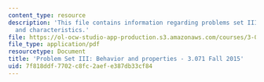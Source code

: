 ```yaml
---
content_type: resource
description: 'This file contains information regarding problems set III: behavior
  and characteristics.'
file: https://ol-ocw-studio-app-production.s3.amazonaws.com/courses/3-071-amorphous-materials-fall-2015/7f818ddf7702c8fc2aefe387db33cf84_MIT3_071F14_Problem_SetIII.pdf
file_type: application/pdf
resourcetype: Document
title: 'Problem Set III: Behavior and properties - 3.071 Fall 2015'
uid: 7f818ddf-7702-c8fc-2aef-e387db33cf84
---
```

